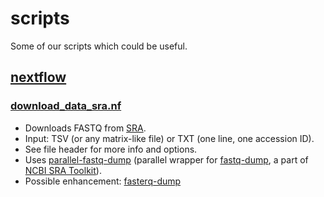 # scripts
Some of our scripts which could be useful.

## [nextflow](https://www.nextflow.io/)
### [download_data_sra.nf](nextflow/download_data_sra.nf)
- Downloads FASTQ from [SRA](https://www.ncbi.nlm.nih.gov/sra).
- Input: TSV (or any matrix-like file) or TXT (one line, one accession ID).
- See file header for more info and options.
- Uses [parallel-fastq-dump](https://github.com/rvalieris/parallel-fastq-dump) (parallel wrapper for [fastq-dump](https://ncbi.github.io/sra-tools/fastq-dump.html), a part of [NCBI SRA Toolkit](https://github.com/ncbi/sra-tools)).
- Possible enhancement: [fasterq-dump](https://github.com/ncbi/sra-tools/wiki/HowTo:-fasterq-dump)

